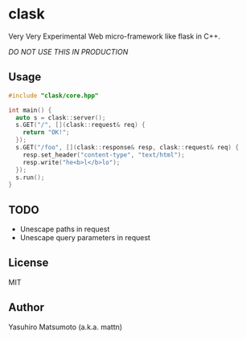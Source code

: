 # clask

Very Very Experimental Web micro-framework like flask in C++.

*DO NOT USE THIS IN PRODUCTION*

## Usage

```cpp
#include "clask/core.hpp"

int main() {
  auto s = clask::server();
  s.GET("/", [](clask::request& req) {
    return "OK!";
  });
  s.GET("/foo", [](clask::response& resp, clask::request& req) {
    resp.set_header("content-type", "text/html");
    resp.write("he<b>l</b>lo");
  });
  s.run();
}
```

## TODO

* Unescape paths in request
* Unescape query parameters in request

## License

MIT

## Author

Yasuhiro Matsumoto (a.k.a. mattn)
